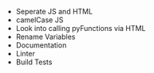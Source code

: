 - Seperate JS and HTML
- camelCase JS
- Look into calling pyFunctions via HTML
- Rename Variables
- Documentation
- Linter
- Build Tests